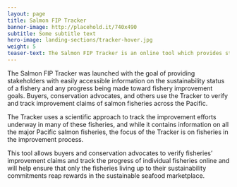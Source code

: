 ```yaml
---
layout: page 
title: Salmon FIP Tracker
banner-image: http://placehold.it/740x490
subtitle: Some subtitle text
hero-image: landing-sections/tracker-hover.jpg
weight: 5
teaser-text: The Salmon FIP Tracker is an online tool which provides stakeholders with easily accessible information on the sustainability status of a fishery and any progress being made toward fishery improvement goals.
---
```


The Salmon FIP Tracker was launched with the goal of providing stakeholders with easily accessible information on the sustainability status of a fishery and any progress being made toward fishery improvement goals. Buyers, conservation advocates, and others use the Tracker to verify and track improvement claims of salmon fisheries across the Pacific. 

The Tracker uses a scientific approach to track the improvement efforts underway in many of these fisheries, and while it contains information on all the major Pacific salmon fisheries, the focus of the Tracker is on fisheries in the improvement process. 

This tool allows buyers and conservation advocates to verify fisheries’ improvement claims and track the progress of individual fisheries online and will help ensure that only the fisheries living up to their sustainability commitments reap rewards in the sustainable seafood marketplace.
		

